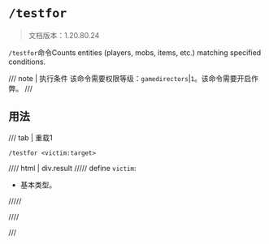# `/testfor`

> 文档版本：1.20.80.24

`/testfor`命令Counts entities (players, mobs, items, etc.) matching specified conditions.

/// note | 执行条件
该命令需要权限等级：`gamedirectors`|`1`。该命令需要开启作弊。
///

## 用法

/// tab | 重载1
```mcfunction
/testfor <victim:target>
```

//// html | div.result
///// define
`victim`: <!-- md:samp target -->

- 基本类型。


/////

////

///
